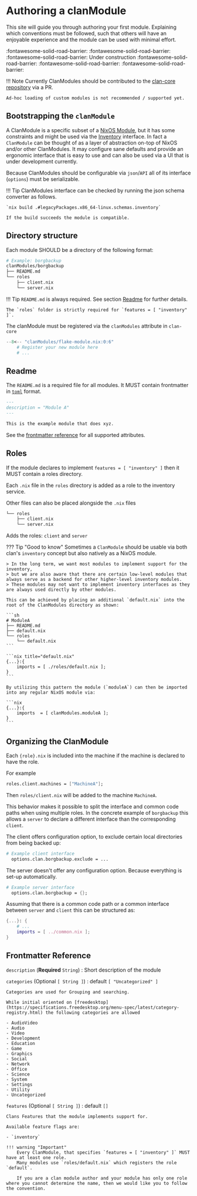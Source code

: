# Authoring a clanModule

This site will guide you through authoring your first module. Explaining which conventions must be followed, such that others will have an enjoyable experience and the module can be used with minimal effort.

:fontawesome-solid-road-barrier: :fontawesome-solid-road-barrier: :fontawesome-solid-road-barrier:
Under construction
:fontawesome-solid-road-barrier: :fontawesome-solid-road-barrier: :fontawesome-solid-road-barrier:

!!! Note
    Currently ClanModules should be contributed to the [clan-core repository](https://git.clan.lol/clan/clan-core) via a PR.

    Ad-hoc loading of custom modules is not recommended / supported yet.

## Bootstrapping the `clanModule`

A ClanModule is a specific subset of a [NixOS Module](https://nix.dev/tutorials/module-system/index.html), but it has some constraints and might be used via the [Inventory](../manual/inventory.md) interface.
In fact a `ClanModule` can be thought of as a layer of abstraction on-top of NixOS and/or other ClanModules. It may configure sane defaults and provide an ergonomic interface that is easy to use and can also be used via a UI that is under development currently.

Because ClanModules should be configurable via `json`/`API` all of its interface (`options`) must be serializable.

!!! Tip
    ClanModules interface can be checked by running the json schema converter as follows.

    `nix build .#legacyPackages.x86_64-linux.schemas.inventory`

    If the build succeeds the module is compatible.

## Directory structure

Each module SHOULD be a directory of the following format:

```sh
# Example: borgbackup
clanModules/borgbackup
├── README.md
└── roles
    ├── client.nix
    └── server.nix
```

!!! Tip
    `README.md` is always required. See section [Readme](#readme) for further details.

    The `roles` folder is strictly required for `features = [ "inventory" ]`.

The clanModule must be registered via the `clanModules` attribute in `clan-core`

```nix title="clanModules/flake-module.nix"
--8<-- "clanModules/flake-module.nix:0:6"
    # Register your new module here
    # ...
```

## Readme

The `README.md` is a required file for all modules. It MUST contain frontmatter in [`toml`](https://toml.io) format.

```markdown
---
description = "Module A"
---

This is the example module that does xyz.
```

See the [frontmatter reference](#frontmatter-reference) for all supported attributes.

## Roles

If the module declares to implement `features = [ "inventory" ]` then it MUST contain a roles directory.

Each `.nix` file in the `roles` directory is added as a role to the inventory service.

Other files can also be placed alongside the `.nix` files

```sh
└── roles
    ├── client.nix
    └── server.nix
```

Adds the roles: `client` and `server`

??? Tip "Good to know"
    Sometimes a `ClanModule` should be usable via both clan's `inventory` concept but also natively as a NixOS module.

    > In the long term, we want most modules to implement support for the inventory,
    > but we are also aware that there are certain low-level modules that always serve as a backend for other higher-level inventory modules.
    > These modules may not want to implement inventory interfaces as they are always used directly by other modules.

    This can be achieved by placing an additional `default.nix` into the root of the ClanModules directory as shown:

    ```sh
    # ModuleA
    ├── README.md
    ├── default.nix
    └── roles
        └── default.nix
    ```

    ```nix title="default.nix"
    {...}:{
        imports = [ ./roles/default.nix ];
    }
    ```

    By utilizing this pattern the module (`moduleA`) can then be imported into any regular NixOS module via:

    ```nix
    {...}:{
        imports  = [ clanModules.moduleA ];
    }
    ```

## Organizing the ClanModule

Each `{role}.nix` is included into the machine if the machine is declared to have the role.

For example

```nix
roles.client.machines = ["MachineA"];
```

Then `roles/client.nix` will be added to the machine `MachineA`.

This behavior makes it possible to split the interface and common code paths when using multiple roles.
In the concrete example of `borgbackup` this allows a `server` to declare a different interface than the corresponding `client`.

The client offers configuration option, to exclude certain local directories from being backed up:

```nix title="roles/client.nix"
# Example client interface
  options.clan.borgbackup.exclude = ...
```

The server doesn't offer any configuration option. Because everything is set-up automatically.

```nix title="roles/server.nix"
# Example server interface
  options.clan.borgbackup = {};
```

Assuming that there is a common code path or a common interface between `server` and `client` this can be structured as:

```nix title="roles/server.nix, roles/client.nix"
{...}: {
    # ...
    imports = [ ../common.nix ];
}
```

## Frontmatter Reference

`description` (**Required** `String`)
:   Short description of the module

`categories` (Optional `[ String ]`)
:   default `[ "Uncategorized" ]`

    Categories are used for Grouping and searching.

    While initial oriented on [freedesktop](https://specifications.freedesktop.org/menu-spec/latest/category-registry.html) the following categories are allowed

    - AudioVideo
    - Audio
    - Video
    - Development
    - Education
    - Game
    - Graphics
    - Social
    - Network
    - Office
    - Science
    - System
    - Settings
    - Utility
    - Uncategorized

`features` (Optional `[ String ]`)
:   default `[]`

    Clans Features that the module implements support for.

    Available feature flags are:

    - `inventory`

    !!! warning "Important"
        Every ClanModule, that specifies `features = [ "inventory" ]` MUST have at least one role.
        Many modules use `roles/default.nix` which registers the role `default`.

        If you are a clan module author and your module has only one role where you cannot determine the name, then we would like you to follow the convention.